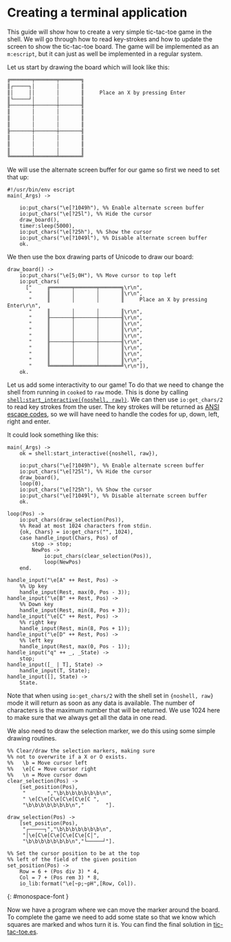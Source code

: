 <!--
%CopyrightBegin%

Copyright Ericsson AB 2024. All Rights Reserved.

Licensed under the Apache License, Version 2.0 (the "License");
you may not use this file except in compliance with the License.
You may obtain a copy of the License at

    http://www.apache.org/licenses/LICENSE-2.0

Unless required by applicable law or agreed to in writing, software
distributed under the License is distributed on an "AS IS" BASIS,
WITHOUT WARRANTIES OR CONDITIONS OF ANY KIND, either express or implied.
See the License for the specific language governing permissions and
limitations under the License.

%CopyrightEnd%
-->
# Creating a terminal application

This guide will show how to create a very simple tic-tac-toe game in
the shell. We will go through how to read key-strokes and how to update
the screen to show the tic-tac-toe board. The game will be implemented as an
`m:escript`, but it can just as well be implemented in a regular system.

Let us start by drawing the board which will look like this:

```txt
╔═══════╤═══════╤═══════╗
║┌─────┐│       │       ║
║│     ││       │       ║     Place an X by pressing Enter
║└─────┘│       │       ║
╟───────┼───────┼───────╢
║       │       │       ║
║       │       │       ║
║       │       │       ║
╟───────┼───────┼───────╢
║       │       │       ║
║       │       │       ║
║       │       │       ║
╚═══════╧═══════╧═══════╝
```


We will use the alternate screen buffer for our game so first we need to set that up:

```
#!/usr/bin/env escript
main(_Args) ->
    
    io:put_chars("\e[?1049h"), %% Enable alternate screen buffer
    io:put_chars("\e[?25l"), %% Hide the cursor
    draw_board(),
    timer:sleep(5000),
    io:put_chars("\e[?25h"), %% Show the cursor
    io:put_chars("\e[?1049l"), %% Disable alternate screen buffer
    ok.
```

We then use the box drawing parts of Unicode to draw our board:

```
draw_board() ->
    io:put_chars("\e[5;0H"), %% Move cursor to top left
    io:put_chars(
      ["     ╔═══════╤═══════╤═══════╗\r\n",
       "     ║       │       │       ║\r\n",
       "     ║       │       │       ║     Place an X by pressing Enter\r\n",
       "     ║       │       │       ║\r\n",
       "     ╟───────┼───────┼───────╢\r\n",
       "     ║       │       │       ║\r\n",
       "     ║       │       │       ║\r\n",
       "     ║       │       │       ║\r\n",
       "     ╟───────┼───────┼───────╢\r\n",
       "     ║       │       │       ║\r\n",
       "     ║       │       │       ║\r\n",
       "     ║       │       │       ║\r\n",
       "     ╚═══════╧═══════╧═══════╝\r\n"]),
    ok.
```

Let us add some interactivity to our game! To do that we need to change the
shell from running in `cooked` to `raw` mode. This is done by calling
[`shell:start_interactive({noshell, raw})`](`shell:start_interactive/1`).
We can then use `io:get_chars/2` to read key strokes from the user. The key
strokes will be returned as [ANSI escape codes](https://en.wikipedia.org/wiki/ANSI_escape_code), 
so we will have need to handle the codes for up, down, left, right and enter.

It could look something like this:

```
main(_Args) ->
    ok = shell:start_interactive({noshell, raw}),
    
    io:put_chars("\e[?1049h"), %% Enable alternate screen buffer
    io:put_chars("\e[?25l"), %% Hide the cursor
    draw_board(),
    loop(0),
    io:put_chars("\e[?25h"), %% Show the cursor
    io:put_chars("\e[?1049l"), %% Disable alternate screen buffer
    ok.

loop(Pos) ->
    io:put_chars(draw_selection(Pos)),
    %% Read at most 1024 characters from stdin.
    {ok, Chars} = io:get_chars("", 1024),
    case handle_input(Chars, Pos) of
        stop -> stop;
        NewPos ->
            io:put_chars(clear_selection(Pos)),
            loop(NewPos)
    end.

handle_input("\e[A" ++ Rest, Pos) ->
    %% Up key
    handle_input(Rest, max(0, Pos - 3));
handle_input("\e[B" ++ Rest, Pos) ->
    %% Down key
    handle_input(Rest, min(8, Pos + 3));
handle_input("\e[C" ++ Rest, Pos) ->
    %% right key
    handle_input(Rest, min(8, Pos + 1));
handle_input("\e[D" ++ Rest, Pos) ->
    %% left key
    handle_input(Rest, max(0, Pos - 1));
handle_input("q" ++ _, _State) ->
    stop;
handle_input([_ | T], State) ->
    handle_input(T, State);
handle_input([], State) ->
    State.
```

Note that when using `io:get_chars/2` with the shell set in `{noshell, raw}` mode
it will return as soon as any data is available. The number of characters
is the maximum number that will be returned. We use 1024 here to make sure that
we always get all the data in one read.

We also need to draw the selection marker, we do this using some simple drawing
routines.

```
%% Clear/draw the selection markers, making sure
%% not to overwrite if a X or O exists.
%%   \b = Move cursor left
%%   \e[C = Move cursor right
%%   \n = Move cursor down
clear_selection(Pos) ->
    [set_position(Pos),
     "       ","\b\b\b\b\b\b\b\n",
     " \e[C\e[C\e[C\e[C\e[C ",
     "\b\b\b\b\b\b\b\n","       "].

draw_selection(Pos) ->
    [set_position(Pos),
     "┌─────┐","\b\b\b\b\b\b\b\n",
     "│\e[C\e[C\e[C\e[C\e[C│",
     "\b\b\b\b\b\b\b\n","└─────┘"].

%% Set the cursor position to be at the top
%% left of the field of the given position
set_position(Pos) ->
    Row = 6 + (Pos div 3) * 4,
    Col = 7 + (Pos rem 3) * 8,
    io_lib:format("\e[~p;~pH",[Row, Col]).
```
{: #monospace-font }

Now we have a program where we can move the marker around the board.
To complete the game we need to add some state so that we know which
squares are marked and whos turn it is. You can find the final solution
in [tic-tac-toe.es](assets/tic-tac-toe.es).